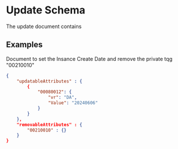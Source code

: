 # Update Schema

The update document contains 

## Examples

Document to set the Insance Create Date and remove the private tqg "00210010"
```json
{
    "updatableAttributes" : {
        {
            "00080012": {
                "vr": "DA",
                "Value": "20240606"
            }
        }
    },
    "removableAttributes" : {
        "00210010" : {}
    }
}
```